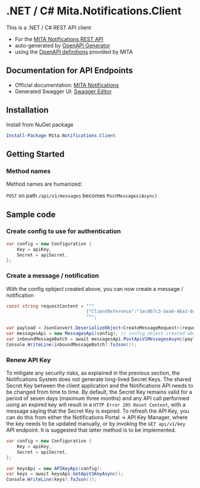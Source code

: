 # .NET / C# Mita.Notifications.Client
This is a .NET / C# REST API client

* For the [MITA Notifications REST API](https://notifications-api.gov.mt/swagger/index.html)
* auto-generated by [OpenAPI Generator](https://openapi-generator.tech)
* using the [OpenAPI definitions](https://notifications-api.gov.mt/swagger/v1/swagger.json) provided by MITA

## Documentation for API Endpoints

* Official documentation: [MITA Notifications](https://mita.gov.mt/portfolio/information-systems/notifications-platform/)
* Generated Swagger UI: [Swagger Editor](https://editor.swagger.io/?url=https://notifications-api.gov.mt/swagger/v1/swagger.json)

## Installation
Install from NuGet package
```powershell
Install-Package Mita.Notifications.Client
```

## Getting Started

### Method names

Method names are humanized:

`POST` on path `/api/v1/messages` becomes `PostMessages(Async)`

## Sample code

### Create config to use for authentication

```csharp
var config = new Configuration {
    Key = apiKey,
    Secret = apiSecret,
};
```

### Create a message / notification

With the config opbject created above, you can now create a message / notification

```csharp
const string requestContent = """
                              {"ClientReference":"1ec867c3-bea6-46a3-8c40-7601c1779b79","MessageType":"sms","MessagePriority":"100","SenderId":"b2afc17b-ff7f-4982-80f4-36078a952aa7","CallbackUrl":null,"ScheduledDeliveryDate":"2024-04-13T02:00:00+02:00","Contacts":[{"DisplayName":"Test Contact 1","Title":null,"FirstName":"First Name 1","LastName":"Last Name 1","Email":"test1@gov.domain","MobileNo":"00263779960053","PreferredLanguage":"en"}],"MessageContent":[{"Language":"en","Subject":"Test Email Subject in English","MessageBody":"Email Body in English"},{"Language":"mt","Subject":"Test Suġġett bl-Malti","MessageBody":"Kontenut tal-email bil-Malti"}]}
                              """;

var payload = JsonConvert.DeserializeObject<CreateMessageRequest>(requestContent);
var messagesApi = new MessagesApi(config); // config object created above
var inboundMessageBatch = await messagesApi.PostApiV1MessagesAsync(payload);
Console.WriteLine(inboundMessageBatch?.ToJson());
```
### Renew API Key
To mitigate any security risks, as explained in the previous section, the Notifications System does 
not generate long-lived Secret Keys. The shared Secret Key between the client application and the 
Notifications API needs to be changed from time to time. By default, the Secret Key remains valid 
for a period of seven days (maximum three months) and any API call performed using an expired key 
will result in a `HTTP Error 205 Reset Content`, with a message saying that the Secret Key is 
expired. To refresh the API Key, you can do this from either the Notifications Portal -> API Key 
Manager, where the key needs to be updated manually, or by invoking the `GET api/v1/key` API 
endpoint. It is suggested that latter method is to be implemented.

```csharp
var config = new Configuration {
    Key = apiKey,
    Secret = apiSecret,
};

var keysApi = new APIKeyApi(config);
var keys = await keysApi.GetApiV1KeyAsync();
Console.WriteLine(keys?.ToJson());
```